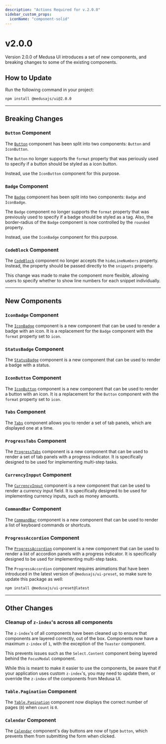 ```yaml
---
description: "Actions Required for v.2.0.0"
sidebar_custom_props:
  iconName: "component-solid"
---
```


# v2.0.0

Version 2.0.0 of Medusa UI introduces a set of new components, and breaking changes to some of the existing components.

## How to Update

Run the following command in your project:

```bash npm2yarn
npm install @medusajs/ui@2.0.0
```

---

## Breaking Changes

### `Button` Component

The [`Button`](https://docs.medusajs.com/ui/components/button) component has been split into two components: `Button` and `IconButton`.

The `Button` no longer supports the `format` property that was periously used to specify if a button should be styled as a icon button.

Instead, use the `IconButton` component for this purpose.

### `Badge` Component

The [`Badge`](https://docs.medusajs.com/ui/components/badge) component has been split into two components: `Badge` and `IconBadge`.

The `Badge` component no longer supports the `format` property that was previously used to specify if a badge should be styled as a tag. Also, the border-radius of the `Badge` component is now controlled by the `rounded` property.

Instead, use the `IconBadge` component for this purpose.

### `CodeBlock` Component

The [`CodeBlock`](https://docs.medusajs.com/ui/components/code-block) component no longer accepts the `hideLineNumbers` property. Instead, the property should be passed directly to the `snippets` property.

This change was made to make the component more flexible, allowing users to specify whether to show line numbers for each snippet individually.

---

## New Components

### `IconBadge` Component

The [`IconBadge`](https://docs.medusajs.com/ui/components/icon-badge) component is a new component that can be used to render a badge with an icon. It is a replacement for the `Badge` component with the `format` property set to `icon`.

### `StatusBadge` Component

The [`StatusBadge`](https://docs.medusajs.com/ui/components/status-badge) component is a new component that can be used to render a badge with a status.

### `IconButton` Component

The [`IconButton`](https://docs.medusajs.com/ui/components/icon-button) component is a new component that can be used to render a button with an icon. It is a replacement for the `Button` component with the `format` property set to `icon`.

### `Tabs` Component

The [`Tabs`](https://docs.medusajs.com/ui/components/tabs) component allows you to render a set of tab panels, which are displayed one at a time.

### `ProgressTabs` Component

The [`ProgressTabs`](https://docs.medusajs.com/ui/components/progress-tabs) component is a new component that can be used to render a set of tab panels with a progress indicator. It is specifically designed to be used for implementing multi-step tasks.

### `CurrencyInpput` Component

The [`CurrencyInput`](https://docs.medusajs.com/ui/components/currency-input) component is a new component that can be used to render a currency input field. It is specifically designed to be used for implementing currency inputs, such as money amounts.

### `CommandBar` Component

The [`CommandBar`](https://docs.medusajs.com/ui/components/command-bar) component is a new component that can be used to render a list of keyboard commands or shortcuts.

### `ProgressAccordion` Component

The [`ProgressAccordion`](https://docs.medusajs.com/ui/components/progress-accordion) component is a new component that can be used to render a list of accordion panels with a progress indicator. It is specifically designed to be used for implementing multi-step tasks.

The `ProgressAccordion` component requires animations that have been introduced in the latest version of `@medusajs/ui-preset`, so make sure to update this package as well:

```bash npm2yarn
npm install @medusajs/ui-preset@latest
```

---

## Other Changes

### Cleanup of `z-index`'s across all components

The `z-index`'s of all components have been cleaned up to ensure that components are layered correctly, out of the box. Components now have a maximum `z-index` of `1`, with the exception of the `Toaster` component.

This prevents issues such as the `Select.Content` component being layered behind the `FocusModal` component.

While this is meant to make it easier to use the components, be aware that if your application uses custom `z-index`'s, you may need to update them, or override the `z-index` of the components from Medusa UI.

### `Table.Pagination` Component

The [`Table.Pagination`](https://docs.medusajs.com/ui/components/table) component now displays the correct number of pages (`0`) when `count` is `0`.

### `Calendar` Component

The [`Calendar`](https://docs.medusajs.com/ui/components/calendar) component's day buttons are now of type `button`, which prevents them from submitting the form when clicked.
